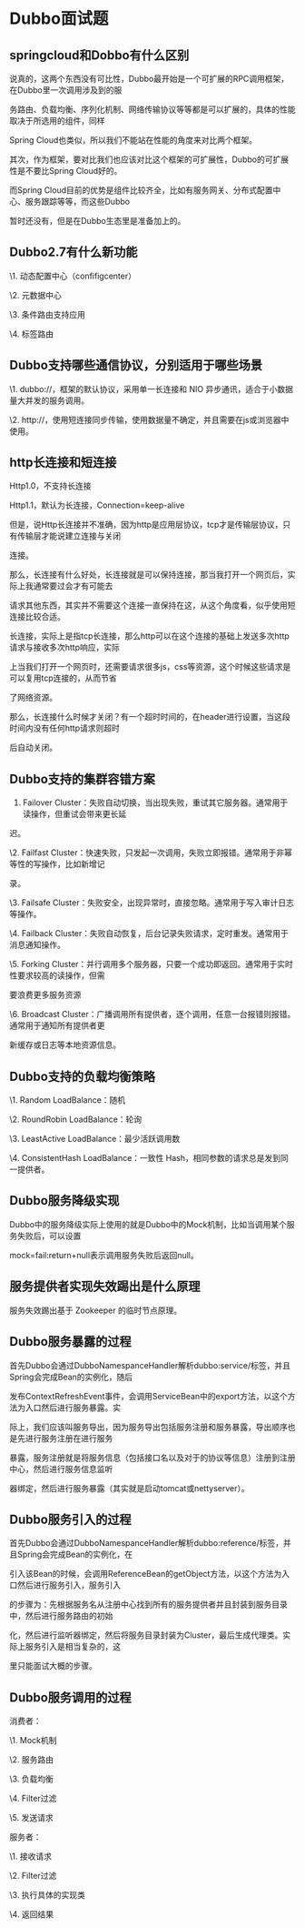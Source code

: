 # Dubbo面试题

## springcloud和Dobbo有什么区别

说真的，这两个东西没有可比性，Dubbo最开始是一个可扩展的RPC调用框架，在Dubbo里一次调用涉及到的服

务路由、负载均衡、序列化机制、网络传输协议等等都是可以扩展的，具体的性能取决于所选用的组件，同样

Spring Cloud也类似，所以我们不能站在性能的角度来对比两个框架。

其次，作为框架，要对比我们也应该对比这个框架的可扩展性，Dubbo的可扩展性是不要比Spring Cloud好的。

而Spring Cloud目前的优势是组件比较齐全，比如有服务网关、分布式配置中心、服务跟踪等等，而这些Dubbo

暂时还没有，但是在Dubbo生态里是准备加上的。

## Dubbo2.7有什么新功能

\1. 动态配置中心（confifigcenter）

\2. 元数据中心

\3. 条件路由支持应用

\4. 标签路由

##  Dubbo支持哪些通信协议，分别适用于哪些场景

\1. dubbo://，框架的默认协议，采用单一长连接和 NIO 异步通讯，适合于小数据量大并发的服务调用。

\2. http://，使用短连接同步传输，使用数据量不确定，并且需要在js或浏览器中使用。

## http长连接和短连接

Http1.0，不支持长连接

Http1.1，默认为长连接，Connection=keep-alive

但是，说Http长连接并不准确，因为http是应用层协议，tcp才是传输层协议，只有传输层才能说建立连接与关闭

连接。

那么，长连接有什么好处，长连接就是可以保持连接，那当我打开一个网页后，实际上我通常要过会才有可能去

请求其他东西，其实并不需要这个连接一直保持在这，从这个角度看，似乎使用短连接比较合适。

长连接，实际上是指tcp长连接，那么http可以在这个连接的基础上发送多次http请求与接收多次http响应，实际

上当我们打开一个网页时，还需要请求很多js，css等资源，这个时候这些请求是可以复用tcp连接的，从而节省

了网络资源。

那么，长连接什么时候才关闭？有一个超时时间的，在header进行设置，当这段时间内没有任何http请求则超时

后自动关闭。

## Dubbo支持的集群容错方案

1. Failover Cluster：失败自动切换，当出现失败，重试其它服务器。通常用于读操作，但重试会带来更长延

迟。

\2. Failfast Cluster：快速失败，只发起一次调用，失败立即报错。通常用于非幂等性的写操作，比如新增记

录。

\3. Failsafe Cluster：失败安全，出现异常时，直接忽略。通常用于写入审计日志等操作。

\4. Failback Cluster：失败自动恢复，后台记录失败请求，定时重发。通常用于消息通知操作。

\5. Forking Cluster：并行调用多个服务器，只要一个成功即返回。通常用于实时性要求较高的读操作，但需

要浪费更多服务资源

\6. Broadcast Cluster：广播调用所有提供者，逐个调用，任意一台报错则报错。通常用于通知所有提供者更

新缓存或日志等本地资源信息。

## Dubbo支持的负载均衡策略

\1. Random LoadBalance：随机

\2. RoundRobin LoadBalance：轮询

\3. LeastActive LoadBalance：最少活跃调用数

\4. ConsistentHash LoadBalance：一致性 Hash，相同参数的请求总是发到同一提供者。

## Dubbo服务降级实现

Dubbo中的服务降级实际上使用的就是Dubbo中的Mock机制，比如当调用某个服务失败后，可以设置

mock=fail:return+null表示调用服务失败后返回null。

## 服务提供者实现失效踢出是什么原理

服务失效踢出基于 Zookeeper 的临时节点原理。

##  Dubbo服务暴露的过程

首先Dubbo会通过DubboNamespanceHandler解析dubbo:service/标签，并且Spring会完成Bean的实例化，随后

发布ContextRefreshEvent事件，会调用ServiceBean中的export方法，以这个方法为入口然后进行服务暴露。实

际上，我们应该叫服务导出，因为服务导出包括服务注册和服务暴露，导出顺序也是先进行服务注册在进行服务

暴露，服务注册就是将服务信息（包括接口名以及对于的协议等信息）注册到注册中心，然后进行服务信息监听

器绑定，然后进行服务暴露（其实就是启动tomcat或nettyserver）。

## Dubbo服务引入的过程

首先Dubbo会通过DubboNamespanceHandler解析dubbo:reference/标签，并且Spring会完成Bean的实例化，在

引入该Bean的时候，会调用ReferenceBean的getObject方法，以这个方法为入口然后进行服务引入，服务引入

的步骤为：先根据服务名从注册中心找到所有的服务提供者并且封装到服务目录中，然后进行服务路由的初始

化，然后进行监听器绑定，然后将服务目录封装为Cluster，最后生成代理类。实际上服务引入是相当复杂的，这

里只能面试大概的步骤。

## Dubbo服务调用的过程

消费者：

\1. Mock机制

\2. 服务路由

\3. 负载均衡

\4. Filter过滤

\5. 发送请求

服务者：

\1. 接收请求

\2. Filter过滤

\3. 执行具体的实现类

\4. 返回结果